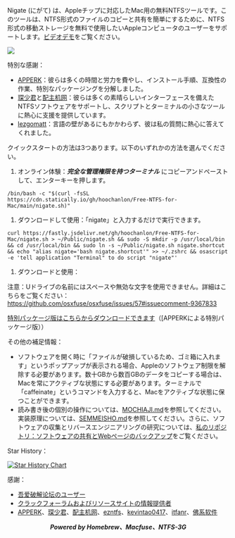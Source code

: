 Nigate (にがて) は、Appleチップに対応したMac用の無料NTFSツールです。このツールは、NTFS形式のファイルのコピーと共有を簡単にするために、NTFS形式の移動ストレージを無料で使用したいAppleコンピュータのユーザーをサポートします。[ビデオデモ](https://www.bilibili.com/video/BV1XG4y1f79N)をご覧ください。

[![](https://i.im.ge/2023/06/26/01qebp.videos-fxxk-chxxa.png)](https://github.com/hoochanlon/Free-NTFS-for-Mac/assets/35732922/8f2d3ced-62cb-4c08-912e-909321b3f1db)

特別な感謝：

- [APPERK](https://www.cnblogs.com/98record/p/mac-da-yin-ji-yi-jian-an-zhuang.html)：彼らは多くの時間と労力を費やし、インストール手順、互換性の作業、特別なパッケージングを分解しました。
- [琛少君](https://space.bilibili.com/32713000)と[配主机网](https://www.peizhuji.com/)：彼らは多くの素晴らしいインターフェースを備えたNTFSソフトウェアをサポートし、スクリプトとターミナルの小さなツールに熱心に支援を提供しています。
- [lezgomatt](https://github.com/lezgomatt)：言語の壁があるにもかかわらず、彼は私の質問に熱心に答えてくれました。

クイックスタートの方法は3つあります。以下のいずれかの方法を選んでください。

1. オンライン体験：***完全な管理権限を持つターミナル*** にコピーアンドペーストして、エンターキーを押します。

```shell
/bin/bash -c "$(curl -fsSL https://cdn.statically.io/gh/hoochanlon/Free-NTFS-for-Mac/main/nigate.sh)"
```

1. ダウンロードして使用：「nigate」と入力するだけで実行できます。

```shell
curl https://fastly.jsdelivr.net/gh/hoochanlon/Free-NTFS-for-Mac/nigate.sh > ~/Public/nigate.sh && sudo -S mkdir -p /usr/local/bin && cd /usr/local/bin && sudo ln -s ~/Public/nigate.sh nigate.shortcut && echo "alias nigate='bash nigate.shortcut'" >> ~/.zshrc && osascript -e 'tell application "Terminal" to do script "nigate"'
```

1. ダウンロードと使用：

注意：Uドライブの名前にはスペースや無効な文字を使用できません。詳細はこちらをご覧ください：https://github.com/osxfuse/osxfuse/issues/57#issuecomment-9367833

[特別パッケージ版はこちらからダウンロードできます](https://wwi.lanzoup.com/izuT50pxxn7c)（[APPERKによる特別パッケージ版））

その他の補足情報：

- ソフトウェアを開く時に「ファイルが破損しているため、ゴミ箱に入れます」というポップアップが表示される場合、Appleのソフトウェア制限を解除する必要があります。数十GBから数百GBのデータをコピーする場合は、Macを常にアクティブな状態にする必要があります。ターミナルで「caffeinate」というコマンドを入力すると、Macをアクティブな状態に保つことができます。
- 読み書き後の個別の操作については、[MOCHIAJI.md](https://chat.aichatos.top/MOCHIAJI.md)を参照してください。実装原理については、[SEMMEISHO.md](https://chat.aichatos.top/helpdesk/SEMMEISHO.md)を参照してください。さらに、ソフトウェアの収集とリバースエンジニアリングの研究については、[私のリポジトリ：ソフトウェアの共有とWebページのバックアップ](https://github.com/hoochanlon/w3-goto-world/blob/master/软件分享及网页备份/README.md)をご覧ください。

Star History：

[![Star History Chart](https://api.star-history.com/svg?repos=hoochanlon/Free-NTFS-for-Mac&type=Date)](https://star-history.com/#hoochanlon/Free-NTFS-for-Mac&Date)

感謝：

- [吾爱破解论坛のユーザー](https://www.52pojie.cn/forum.php?mod=viewthread&tid=1735607&page=1#pid45353784)
- [クラックフォーラムおよびリソースサイトの情報提供者](https://zhidao.baidu.com/question/1988486592586723387.html)
- [APPERK](https://mp.weixin.qq.com/s/ByEBBCXFUmfBqF506F-Cvg)、[琛少君](https://space.bilibili.com/32713000)、[配主机网](https://www.peizhuji.com/)、[ezntfs](https://github.com/lezgomatt/ezntfs/issues/8#issuecomment-1374428139)、[kevintao0417](https://github.com/hoochanlon/Free-NTFS-for-Mac/issues/3)、[itfanr](https://www.52pojie.cn/forum.php?mod=redirect&goto=findpost&ptid=1735607&pid=45507166)、[佛系软件](https://foxirj.com/)

<div align="center"> <i> <b>Powered by Homebrew、Macfuse、NTFS-3G</b> </i> </div>

